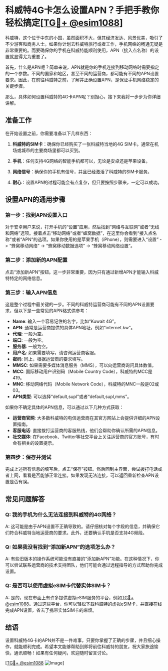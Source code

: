 # 科威特4G卡怎么设置APN？手把手教你轻松搞定[[TG💪+ @esim1088](https://t.me/s/esim1088)]

科威特，这个位于中东的小国，虽然面积不大，但其经济发达、风景优美，吸引了不少游客和商务人士。如果你计划去科威特旅行或者工作，手机网络的畅通无疑是非常重要的。而要确保你的手机在科威特能顺利使用，APN（接入点名称）的设置就显得尤为重要了。

首先，什么是APN呢？简单来说，APN就是你的手机连接到移动网络时需要指定的一个参数。不同的国家和地区，甚至不同的运营商，都可能有不同的APN设置要求。因此，在前往科威特之前，了解并正确设置APN，是保证手机网络稳定的关键步骤。

那么，具体如何设置科威特的4G卡APN呢？别担心，接下来我将一步步为你详细讲解。

## 准备工作

在开始设置之前，你需要准备以下几样东西：

1. **科威特的SIM卡**：确保你已经购买了一张科威特当地的4G SIM卡。通常在机场或城市的主要商场里都可以买到。
   
2. **手机**：任何支持4G网络的智能手机都可以，无论是安卓还是苹果设备。

3. **网络信号**：确保你的手机有信号，并且已经激活了科威特的SIM卡服务。

4. **耐心**：设置APN的过程可能会有点复杂，但只要按照步骤来，一定可以成功。

## 设置APN的通用步骤

### 第一步：找到APN设置入口

对于安卓用户来说，打开手机的“设置”应用，然后找到“网络与互联网”或者“无线和网络”选项。接着点击“移动网络”或者“蜂窝数据”，在这里你会看到“接入点名称”或者“APN”的选项。如果你使用的是苹果手机（iPhone），则需要进入“设置” -> “蜂窝移动网络” -> “蜂窝移动数据选项” -> “蜂窝移动网络设置”。

### 第二步：添加新的APN配置

点击“添加新APN”按钮。这一步非常重要，因为只有通过新增APN才能输入科威特特定的网络信息。

### 第三步：输入APN信息

这是整个过程中最关键的一步。不同的科威特运营商可能有不同的APN设置要求，但以下是一些常见的APN格式供参考：

- **Name**: 输入一个容易记住的名字，比如“Kuwait 4G”。
- **APN**: 通常是运营商提供的具体APN地址，例如“internet.kw”。
- **代理**: 一般为空。
- **端口**: 一般为空。
- **服务器**: 一般为空。
- **用户名**: 如果需要填写，请咨询运营商客服。
- **密码**: 同上，根据运营商的要求填写。
- **MMSC**: 如果需要多媒体消息服务（MMS），可以向运营商询问具体数值。
- **MCC**: 国际移动用户识别码（Mobile Country Code），科威特的MCC是419。
- **MNC**: 移动网络代码（Mobile Network Code），科威特的MNC一般是02或03。
- **APN类型**: 可以选择“default,supl”或者“default,supl,mms”。

如果你不确定具体的APN信息，可以通过以下几种方式获取：

- **运营商官网**: 大多数科威特的电信运营商在其官方网站上会提供详细的APN设置指南。
- **客服电话**: 直接拨打运营商的客服热线，他们会帮助你确认所需的APN信息。
- **社交媒体**: 在Facebook、Twitter等社交平台上关注运营商的官方账号，有时会有相关的设置提示。

### 第四步：保存并测试

完成上述所有信息的填写后，点击“保存”按钮。然后回到主界面，尝试拨打电话或者上网，看看是否能够正常连接。如果发现无法连接，可以返回重新检查APN设置是否有误。

## 常见问题解答

### Q: 我的手机为什么无法连接到科威特的4G网络？

A: 这可能是由于APN设置不正确导致的。请仔细核对每个字段的信息，并确保它们符合科威特当地运营商的要求。此外，还要确认手机是否支持4G频段。

### Q: 如果我没有找到“添加新APN”的选项怎么办？

A: 有些旧版本的操作系统可能没有直接的“添加新APN”功能。在这种情况下，你可以尝试联系运营商的技术支持团队，他们可能会通过远程指导的方式帮助你完成设置。

### Q: 是否可以使用虚拟eSIM卡代替实体SIM卡？

A: 是的，现在市面上有许多提供虚拟eSIM服务的平台，例如[TG💪+ @esim1088](https://t.me/s/esim1088)。通过这些平台，你可以轻松下载科威特的虚拟eSIM卡，并直接在线完成APN设置，省去了携带实体SIM卡的麻烦。

## 结语

设置科威特4G卡的APN并不是一件难事，只要你掌握了正确的步骤，并且细心操作，就能顺利完成。希望本文能够帮助到即将前往科威特的朋友，祝大家旅途愉快，通讯顺畅！如果有任何疑问，欢迎随时留言讨论。

[[TG💪+ @esim1088](https://t.me/s/esim1088) ![Image](https://i.postimg.cc/4NQfJmqS/Snipaste-2025-05-13-00-14-12.png)]